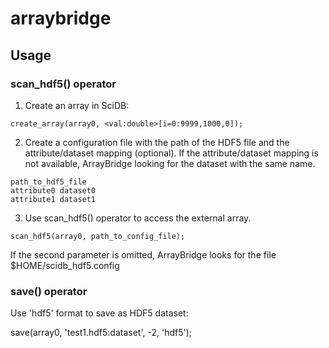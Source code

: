 # arraybridge

## Usage

### scan_hdf5() operator

1. Create an array in SciDB:
~~~
create_array(array0, <val:double>[i=0:9999,1000,0]);
~~~

2. Create a configuration file with the path of the HDF5 file and the attribute/dataset mapping (optional). If the attribute/dataset mapping is not available, ArrayBridge looking for the dataset with the same name.
~~~
path_to_hdf5_file
attribute0 dataset0
attribute1 dataset1
~~~

3. Use scan_hdf5() operator to access the external array.
~~~
scan_hdf5(array0, path_to_config_file);
~~~

If the second parameter is omitted, ArrayBridge looks for the file $HOME/scidb_hdf5.config

### save() operator

Use 'hdf5' format to save as HDF5 dataset:

save(array0, 'test1.hdf5:dataset', -2, 'hdf5');
